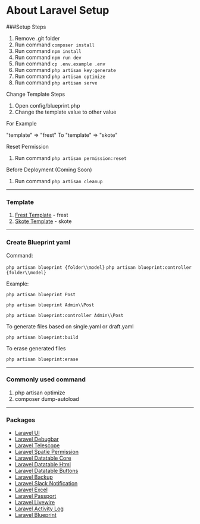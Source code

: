 # About Laravel Setup

###Setup Steps

1. Remove .git folder
2. Run command `composer install`
3. Run command `npm install`
4. Run command `npm run dev`
5. Run command `cp .env.example .env`
6. Run command `php artisan key:generate`
7. Run command `php artisan optimize`
8. Run command `php artisan serve`

Change Template Steps
1. Open config/blueprint.php
2. Change the template value to other value

For Example

"template" => "frest" To  "template" => "skote"

Reset Permission
1. Run command `php artisan permission:reset`

Before Deployment (Coming Soon)
 1. Run command `php artisan cleanup`

---

### Template
1. [Frest Template](https://pixinvent.com/demo/frest-clean-bootstrap-admin-dashboard-template/landing-page/) - frest
2. [Skote Template](https://themesbrand.com/skote/) - skote

___

### Create Blueprint yaml

Command:

`php artisan blueprint {folder\\model}`
`php artisan blueprint:controller {folder\\model}`

Example:

`php artisan blueprint Post`

`php artisan blueprint Admin\\Post`

`php artisan blueprint:controller Admin\\Post`

To generate files based on single.yaml or draft.yaml

`php artisan blueprint:build`

To erase  generated files

`php artisan blueprint:erase`
 
 ---
 
 ### Commonly used command
 1. php artisan optimize
 2. composer dump-autoload
 
---

### Packages

- [Laravel UI](https://laravel.com/docs/7.x/frontend)
- [Laravel Debugbar](https://github.com/barryvdh/laravel-debugbar)
- [Laravel Telescope](https://laravel.com/docs/7.x/telescope)
- [Laravel Spatie Permission](https://spatie.be/docs/laravel-permission/v3/introduction)
- [Laravel Datatable Core](https://yajrabox.com/docs/laravel-datatables/master)
- [Laravel Datatable Html](https://yajrabox.com/docs/laravel-datatables/master/html-installation)
- [Laravel Datatable Buttons](https://yajrabox.com/docs/laravel-datatables/master/buttons-installation)
- [Laravel Backup](https://spatie.be/docs/laravel-backup/v6/introduction)
- [Laravel Slack Notification](https://laravel.com/docs/7.x/notifications#slack-notifications)
- [Laravel Excel](https://docs.laravel-excel.com/3.1/getting-started/)
- [Laravel Passport](https://laravel.com/docs/7.x/passport)
- [Laravel Livewire](https://laravel-livewire.com/docs/quickstart)
- [Laravel Activity Log](https://spatie.be/docs/laravel-activitylog/v3/introduction)
- [Laravel Blueprint](https://blueprint.laravelshift.com/)
 
